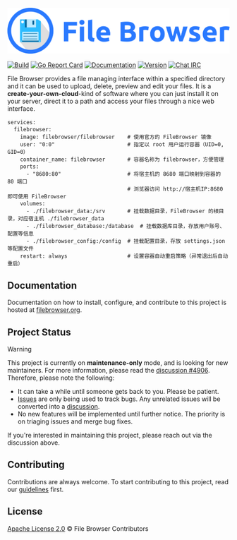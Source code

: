 <p align="center">
  <img src="https://raw.githubusercontent.com/filebrowser/logo/master/banner.png" width="550"/>
</p>

[![Build](https://github.com/filebrowser/filebrowser/actions/workflows/main.yaml/badge.svg)](https://github.com/filebrowser/filebrowser/actions/workflows/main.yaml)
[![Go Report Card](https://goreportcard.com/badge/github.com/filebrowser/filebrowser)](https://goreportcard.com/report/github.com/filebrowser/filebrowser)
[![Documentation](https://img.shields.io/badge/godoc-reference-blue.svg)](http://godoc.org/github.com/filebrowser/filebrowser)
[![Version](https://img.shields.io/github/release/filebrowser/filebrowser.svg)](https://github.com/filebrowser/filebrowser/releases/latest)
[![Chat IRC](https://img.shields.io/badge/freenode-%23filebrowser-blue.svg)](http://webchat.freenode.net/?channels=%23filebrowser)

File Browser provides a file managing interface within a specified directory and it can be used to upload, delete, preview and edit your files. It is a **create-your-own-cloud**-kind of software where you can just install it on your server, direct it to a path and access your files through a nice web interface.

```
services:
  filebrowser:
    image: filebrowser/filebrowser    # 使用官方的 FileBrowser 镜像
    user: "0:0"                       # 指定以 root 用户运行容器（UID=0, GID=0）
    container_name: filebrowser       # 容器名称为 filebrowser，方便管理
    ports:
      - "8680:80"                     # 将宿主机的 8680 端口映射到容器的 80 端口
                                      # 浏览器访问 http://宿主机IP:8680 即可使用 FileBrowser
    volumes:
      - ./filebrowser_data:/srv       # 挂载数据目录，FileBrowser 的根目录，对应宿主机 ./filebrowser_data
      - ./filebrowser_database:/database  # 挂载数据库目录，存放用户账号、配置等信息
      - ./filebrowser_config:/config  # 挂载配置目录，存放 settings.json 等配置文件
    restart: always                   # 设置容器自动重启策略（异常退出后自动重启）

```


## Documentation

Documentation on how to install, configure, and contribute to this project is hosted at [filebrowser.org](https://filebrowser.org).

## Project Status

> [!WARNING]
>
> This project is currently on **maintenance-only** mode, and is looking for new maintainers. For more information, please read the [discussion #4906](https://github.com/filebrowser/filebrowser/discussions/4906). Therefore, please note the following:
>
> - It can take a while until someone gets back to you. Please be patient.
> - [Issues][issues] are only being used to track bugs. Any unrelated issues will be converted into a [discussion][discussions].
> - No new features will be implemented until further notice. The priority is on triaging issues and merge bug fixes.
> 
> If you're interested in maintaining this project, please reach out via the discussion above.

[issues]: https://github.com/filebrowser/filebrowser/issues
[discussions]: https://github.com/filebrowser/filebrowser/discussions

## Contributing

Contributions are always welcome. To start contributing to this project, read our [guidelines](CONTRIBUTING.md) first.

## License

[Apache License 2.0](LICENSE) © File Browser Contributors
